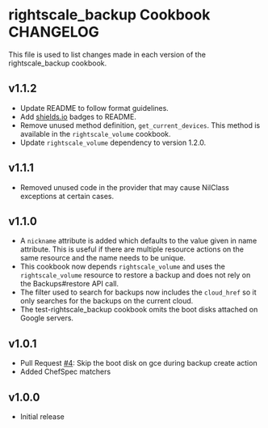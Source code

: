 rightscale_backup Cookbook CHANGELOG
=======================

This file is used to list changes made in each version of the rightscale_backup cookbook.

v1.1.2
------

- Update README to follow format guidelines.
- Add [shields.io](http://shields.io/) badges to README.
- Remove unused method definition, `get_current_devices`. This method is available in the `rightscale_volume` cookbook.
- Update `rightscale_volume` dependency to version 1.2.0.

v1.1.1
------

- Removed unused code in the provider that may cause NilClass exceptions at certain cases.

v1.1.0
------

- A `nickname` attribute is added which defaults to the value given in name attribute. This is useful if there are
  multiple resource actions on the same resource and the name needs to be unique.
- This cookbook now depends `rightscale_volume` and uses the `rightscale_volume` resource to restore a backup and
  does not rely on the Backups#restore API call.
- The filter used to search for backups now includes the `cloud_href` so it only searches for the backups on the
  current cloud.
- The test-rightscale_backup cookbook omits the boot disks attached on Google servers.

v1.0.1
------

- Pull Request [#4][]: Skip the boot disk on gce during backup create action
- Added ChefSpec matchers

v1.0.0
------

- Initial release

<!--- The following link definition list is generated by PimpMyChangelog --->
[#4]: https://github.com/rightscale-cookbooks/rightscale_backup/issues/4